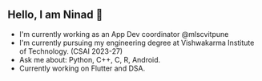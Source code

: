 ## Hello, I am Ninad 👋

- I'm currently working as an App Dev coordinator @mlscvitpune
- I'm currently pursuing my engineering degree at Vishwakarma Institute of Technology. (CSAI 2023-27)
- Ask me about: Python, C++, C, R, Android.
- Currently working on Flutter and DSA.


<!--
**ninadbelorkar/ninadbelorkar** is a ✨ _special_ ✨ repository because its `README.md` (this file) appears on your GitHub profile.

Here are some ideas to get you started:

- 🔭 I’m currently working on ...
- 🌱 I’m currently learning ...
- 👯 I’m looking to collaborate on ...
- 🤔 I’m looking for help with ...
- 💬 Ask me about ...
- 📫 How to reach me: ...
- 😄 Pronouns: ...
- ⚡ Fun fact: ...
-->
